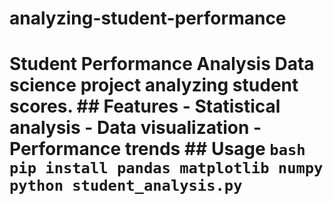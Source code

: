# analyzing-student-performance
# Student Performance Analysis  Data science project analyzing student scores.  ## Features - Statistical analysis - Data visualization - Performance trends  ## Usage ```bash pip install pandas matplotlib numpy python student_analysis.py ```
